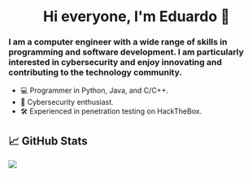 <h1 align="center">
    Hi everyone, I'm Eduardo 👋
</h1>

### I am a computer engineer with a wide range of skills in programming and software development. I am particularly interested in cybersecurity and enjoy innovating and contributing to the technology community.

- 💻 Programmer in Python, Java, and C/C++.
- 🔐 Cybersecurity enthusiast.
- 🛠️ Experienced in penetration testing on HackTheBox.



## &#x1f4c8; GitHub Stats

<a href="https://github.com/Eduardo99RP/Eduardo99RP">
  <img align="center" src="https://github-readme-stats.vercel.app/api?username=Eduardo99RP&amp;rank_icon=github&amp;repo=github-readme-stats&amp;title_color=fff&amp;icon_color=f9f9f9&amp;text_color=9f9f9f&amp;bg_color=151515" />
</a>

